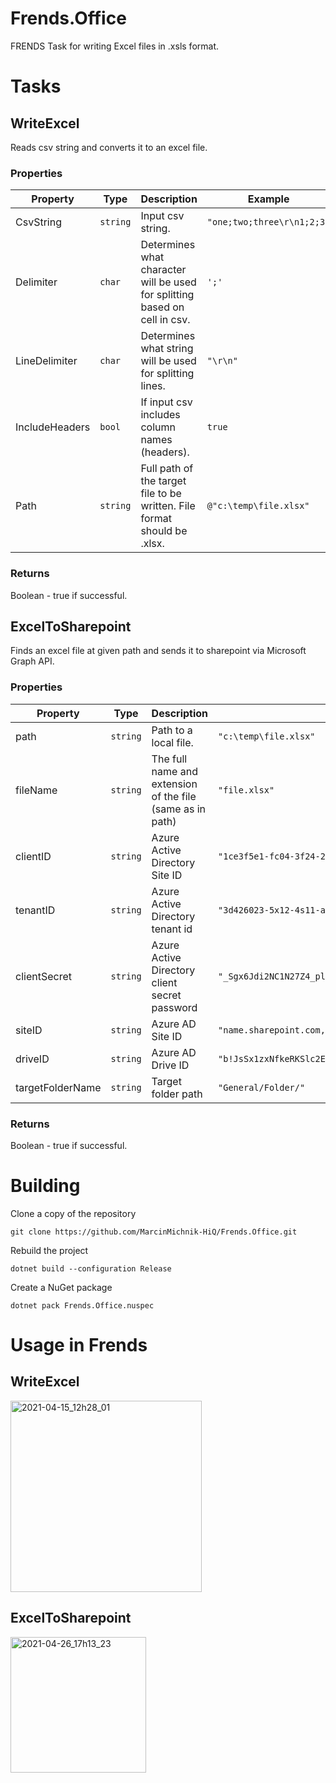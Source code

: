# Frends.Office

FRENDS Task for writing Excel files in .xsls format.

# Tasks

## WriteExcel

Reads csv string and converts it to an excel file.

### Properties

| Property | Type | Description | Example |
| -------- | -------- | -------- | -------- |
| CsvString | `string` | Input csv string. | `"one;two;three\r\n1;2;3"` |
| Delimiter | `char` | Determines what character will be used for splitting based on cell in csv. | `';'` |
| LineDelimiter | `char` | Determines what string will be used for splitting lines. | `"\r\n"` |
| IncludeHeaders | `bool` | If input csv includes column names (headers). | `true` |
| Path | `string` | Full path of the target file to be written. File format should be .xlsx. | `@"c:\temp\file.xlsx"` |

### Returns

Boolean - true if successful.

## ExcelToSharepoint

Finds an excel file at given path and sends it to sharepoint via Microsoft Graph API.

### Properties

| Property | Type | Description | Example |
| -------- | -------- | -------- | -------- |
| path | `string` | Path to a local file. | `"c:\temp\file.xlsx"` |
| fileName | `string` | The full name and extension of the file (same as in path) | `"file.xlsx"` |
| clientID | `string` | Azure Active Directory Site ID | `"1ce3f5e1-fc04-3f24-2c0e-v76d5b44b13c"` |
| tenantID | `string` | Azure Active Directory tenant id | `"3d426023-5x12-4s11-afae-159b1865eabc"` |
| clientSecret | `string` | Azure Active Directory client secret password | `"_Sgx6Jdi2NC1N27Z4_plRm55L-DeCWJ.yq"` |
| siteID | `string` | Azure AD Site ID | `"name.sharepoint.com,f7b1c426-4x3c-4a7e-2129-296ed8449b49"` |
| driveID | `string` | Azure AD Drive ID | `"b!JsSx1zxNfkeRKSlc2ESbSfp6TF09EspGo2ERaFyAbykdDwKUa4CuRaPGyaagjGIN"` |
| targetFolderName | `string` | Target folder path | `"General/Folder/"` |

### Returns

Boolean - true if successful.

# Building

Clone a copy of the repository

`git clone https://github.com/MarcinMichnik-HiQ/Frends.Office.git`

Rebuild the project

`dotnet build --configuration Release`

Create a NuGet package

`dotnet pack Frends.Office.nuspec`

# Usage in Frends

## WriteExcel
<img width="306" alt="2021-04-15_12h28_01" src="https://user-images.githubusercontent.com/81616998/114855260-09f4a900-9de6-11eb-88cf-5adb871ba7dd.png">

## ExcelToSharepoint
<img width="217" alt="2021-04-26_17h13_23" src="https://user-images.githubusercontent.com/81616998/116106792-b66e3f00-a6b2-11eb-95b9-cf2af55b616b.png">


